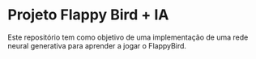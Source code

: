 # Projeto Flappy Bird + IA

Este repositório tem como objetivo de uma implementação de uma rede neural generativa para aprender a jogar o FlappyBird.
